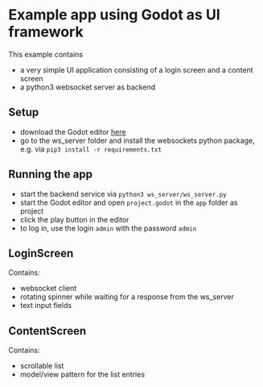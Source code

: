 # Example app using Godot as UI framework

This example contains
 - a very simple UI application consisting of a login screen and a content screen
 - a python3 websocket server as backend

## Setup

- download the Godot editor [here](https://godotengine.org/download/linux)
- go to the ws_server folder and install the websockets python package, e.g. via `pip3 install -r requirements.txt`

## Running the app

- start the backend service via `python3 ws_server/ws_server.py`
- start the Godot editor and open `project.godot` in the `app` folder as project
- click the play button in the editor
- to log in, use the login `admin` with the password `admin`

## LoginScreen
Contains:
- websocket client
- rotating spinner while waiting for a response from the ws_server
- text input fields

## ContentScreen
Contains:
- scrollable list
- model/view pattern for the list entries
